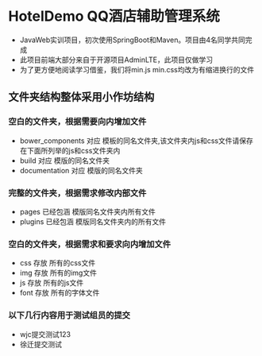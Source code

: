 # HotelDemo QQ酒店辅助管理系统
* JavaWeb实训项目，初次使用SpringBoot和Maven。项目由4名同学共同完成
* 此项目前端大部分来自于开源项目AdminLTE，此项目仅做学习
* 为了更方便地阅读学习借鉴，我们将min.js min.css均改为有缩进换行的文件

## 文件夹结构整体采用小作坊结构
### 空白的文件夹，根据需要向内增加文件
* bower_components 对应 模板的同名文件夹,该文件夹内js和css文件请保存在下面所列举的js和css文件夹内
* build 对应 模版的同名文件夹
* documentation 对应 模版的同名文件夹
### 完整的文件夹，根据需求修改内部文件
* pages 已经包涵 模版同名文件夹内所有文件
* plugins 已经包涵 模版同名文件夹内的所有文件
### 空白的文件夹，根据需求和要求向内增加文件
* css 存放 所有的css文件
* img 存放 所有的img文件
* js 存放 所有的js文件
* font 存放 所有的字体文件

### 以下几行内容用于测试组员的提交
* wjc提交测试123
* 徐迁提交测试

